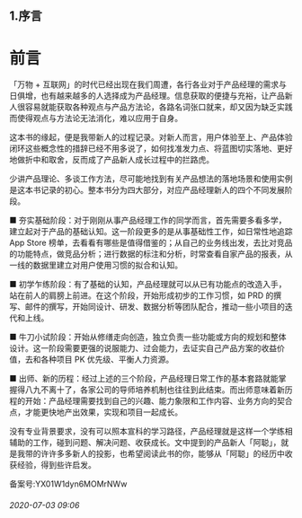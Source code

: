 ## 1.序言
前言
==


「万物 + 互联网」的时代已经出现在我们周遭，各行各业对于产品经理的需求与日俱增，也有越来越多的人选择成为产品经理。信息获取的便捷与充裕，让产品新人很容易就能获取各种观点与产品方法论，各路名词张口就来，却又因为缺乏实践而使得观点与方法论无法消化，难以应用于自身。 


这本书的缘起，便是我带新人的过程记录。对新人而言，用户体验至上、产品体验闭环这些概念性的措辞已经不用多说了，如何找准发力点、将蓝图切实落地、更好地做折中和取舍，反而成了产品新人成长过程中的拦路虎。 


少讲产品理论、多谈工作方法，尽可能地找到有关产品想法的落地场景和使用实例是这本书记录的初心。整本书分为四大部分，对应产品经理新人的四个不同发展阶段。 


■ 夯实基础阶段：对于刚刚从事产品经理工作的同学而言，首先需要多看多学，建立起对于产品的基础认知。这一阶段更多的是从事基础性工作，如日常性地追踪 App Store 榜单，去看看有哪些是值得借鉴的；从自己的业务线出发，去比对竞品的功能特点，做竞品分析；进行数据的标注和分析，时常查看自家产品的报表，从一线的数据里建立对用户使用习惯的拟合和认知。 


■ 初学乍练阶段：有了基础的认知，产品经理就可以从已有功能点的改造入手，站在前人的肩膀上前进。在这个阶段，开始形成初步的工作习惯，如 PRD 的撰写、邮件的撰写，开始同设计、研发、数据分析等团队配合，推动一些小项目的迭代和上线。 


■ 牛刀小试阶段：开始从修缮走向创造，独立负责一些功能或方向的规划和整体设计。这一阶段需要更强的说服能力、过会能力，去证实自己产品方案的收益价值，去和各种项目 PK 优先级、平衡人力资源。 


■ 出师、新的历程：经过上述的三个阶段，产品经理日常工作的基本套路就能掌握得八九不离十了，各家公司的导师培养机制也往往到此结束。而出师意味着新历程的开始：产品经理需要找到自己的兴趣、能力象限和工作内容、业务方向的契合点，才能更快地产出效果，实现和项目一起成长。 


没有专业背景要求，没有可以照本宣科的学习路径，产品经理就是这样一个学练相辅助的工作，碰到问题、解决问题、收获成长。文中提到的产品新人「阿聪」，就是我带的许许多多新人的投影，也希望阅读此书的你，能够从「阿聪」的经历中收获经验，得到些许启发。 


备案号:YX01W1dyn6MOMrNWw


###### 2020-07-03 09:06
